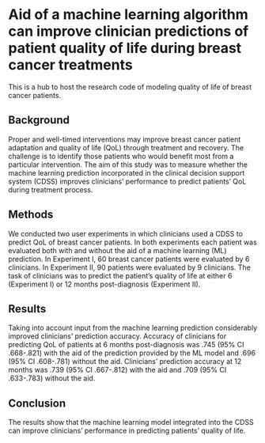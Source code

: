 # Aid of a machine learning algorithm can improve clinician predictions of patient quality of life during breast cancer treatments

This is a hub to host the research code of modeling quality of life of breast cancer patients.

## Background
Proper and well-timed interventions may improve breast cancer patient adaptation and quality of life (QoL) through treatment and recovery. The challenge is to identify those patients who would benefit most from a particular intervention. The aim of this study was to measure whether the machine learning prediction incorporated in the clinical decision support system (CDSS) improves clinicians’ performance to predict patients’ QoL during treatment process.

## Methods
We conducted two user experiments in which clinicians used a CDSS to predict QoL of breast cancer patients. In both experiments each patient was evaluated both with and without the aid of a machine learning (ML) prediction. In Experiment I, 60 breast cancer patients were evaluated by 6 clinicians. In Experiment II, 90 patients were evaluated by 9 clinicians. The task of clinicians was to predict the patient’s quality of life at either 6 (Experiment I) or 12 months post-diagnosis (Experiment II).

## Results
Taking into account input from the machine learning prediction considerably improved clinicians’ prediction accuracy. Accuracy of clinicians for predicting QoL of patients at 6 months post-diagnosis was .745 (95% CI .668-.821) with the aid of the prediction provided by the ML model and .696 (95% CI .608-.781) without the aid. Clinicians’ prediction accuracy at 12 months was .739 (95% CI .667-.812) with the aid and .709 (95% CI .633-.783) without the aid.

## Conclusion
The results show that the machine learning model integrated into the CDSS can improve clinicians’ performance in predicting patients’ quality of life.
